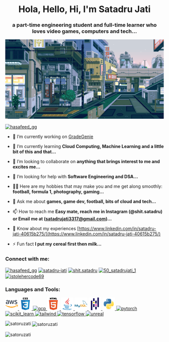 <h1 align="center">Hola, Hello, Hi, I'm Satadru Jati</h1>
<h3 align="center">a part-time engineering student and full-time learner who loves video games, computers and tech...</h3>

<p align="left"> <img src="https://github.com/SatoruZati/SatoruZati/blob/7775dbb08b2ea14783830270329674e57073e676/be54b82ccd4221f086185076f525e0c2.gif" alt="satoruzati" /> </p>

<p align="left"> <a href="https://twitter.com/hasafeed_gg" target="blank"><img src="https://img.shields.io/twitter/follow/hasafeed_gg?logo=twitter&style=for-the-badge" alt="hasafeed_gg" /></a> </p>

- 🔭 I’m currently working on [GradeGenie](https://github.com/Team-ALTF4/GradeGenie.git)

- 🌱 I’m currently learning **Cloud Computing, Machine Learning and a little bit of this and that...**

- 👯 I’m looking to collaborate on **anything that brings interest to me and excites me...**

- 🤝 I’m looking for help with **Software Engineering and DSA...**

- 👨‍💻 Here are my hobbies that may make you and me get along smoothly: **football, formula 1, photography, gaming...**

- 💬 Ask me about **games, game dev, football, bits of cloud and tech...**

- 📫 How to reach me **Easy mate, reach me in Instagram (@shit.satadru) or Email me at (satadrujati3317@gmail.com)...**

- 📄 Know about my experiences [https://www.linkedin.com/in/satadru-jati-40615b275/](https://www.linkedin.com/in/satadru-jati-40615b275/)

- ⚡ Fun fact **I put my cereal first then milk...**

<h3 align="left">Connect with me:</h3>
<p align="left">
<a href="https://twitter.com/hasafeed_gg" target="blank"><img align="center" src="https://raw.githubusercontent.com/rahuldkjain/github-profile-readme-generator/master/src/images/icons/Social/twitter.svg" alt="hasafeed_gg" height="30" width="40" /></a>
<a href="https://linkedin.com/in/satadru-jati" target="blank"><img align="center" src="https://raw.githubusercontent.com/rahuldkjain/github-profile-readme-generator/master/src/images/icons/Social/linked-in-alt.svg" alt="satadru-jati" height="30" width="40" /></a>
<a href="https://instagram.com/shit.satadru" target="blank"><img align="center" src="https://raw.githubusercontent.com/rahuldkjain/github-profile-readme-generator/master/src/images/icons/Social/instagram.svg" alt="shit.satadru" height="30" width="40" /></a>
<a href="https://www.hackerrank.com/50_satadrujati_1" target="blank"><img align="center" src="https://raw.githubusercontent.com/rahuldkjain/github-profile-readme-generator/master/src/images/icons/Social/hackerrank.svg" alt="50_satadrujati_1" height="30" width="40" /></a>
<a href="https://www.leetcode.com/istolehercode69" target="blank"><img align="center" src="https://raw.githubusercontent.com/rahuldkjain/github-profile-readme-generator/master/src/images/icons/Social/leet-code.svg" alt="istolehercode69" height="30" width="40" /></a>
</p>

<h3 align="left">Languages and Tools:</h3>
<p align="left"> <a href="https://aws.amazon.com" target="_blank" rel="noreferrer"> <img src="https://raw.githubusercontent.com/devicons/devicon/master/icons/amazonwebservices/amazonwebservices-original-wordmark.svg" alt="aws" width="40" height="40"/> </a> <a href="https://www.w3schools.com/css/" target="_blank" rel="noreferrer"> <img src="https://raw.githubusercontent.com/devicons/devicon/master/icons/css3/css3-original-wordmark.svg" alt="css3" width="40" height="40"/> </a> <a href="https://cloud.google.com" target="_blank" rel="noreferrer"> <img src="https://www.vectorlogo.zone/logos/google_cloud/google_cloud-icon.svg" alt="gcp" width="40" height="40"/> </a> <a href="https://www.w3.org/html/" target="_blank" rel="noreferrer"> <img src="https://raw.githubusercontent.com/devicons/devicon/master/icons/html5/html5-original-wordmark.svg" alt="html5" width="40" height="40"/> </a> <a href="https://www.java.com" target="_blank" rel="noreferrer"> <img src="https://raw.githubusercontent.com/devicons/devicon/master/icons/java/java-original.svg" alt="java" width="40" height="40"/> </a> <a href="https://www.mysql.com/" target="_blank" rel="noreferrer"> <img src="https://raw.githubusercontent.com/devicons/devicon/master/icons/mysql/mysql-original-wordmark.svg" alt="mysql" width="40" height="40"/> </a> <a href="https://pandas.pydata.org/" target="_blank" rel="noreferrer"> <img src="https://raw.githubusercontent.com/devicons/devicon/2ae2a900d2f041da66e950e4d48052658d850630/icons/pandas/pandas-original.svg" alt="pandas" width="40" height="40"/> </a> <a href="https://www.python.org" target="_blank" rel="noreferrer"> <img src="https://raw.githubusercontent.com/devicons/devicon/master/icons/python/python-original.svg" alt="python" width="40" height="40"/> </a> <a href="https://pytorch.org/" target="_blank" rel="noreferrer"> <img src="https://www.vectorlogo.zone/logos/pytorch/pytorch-icon.svg" alt="pytorch" width="40" height="40"/> </a> <a href="https://scikit-learn.org/" target="_blank" rel="noreferrer"> <img src="https://upload.wikimedia.org/wikipedia/commons/0/05/Scikit_learn_logo_small.svg" alt="scikit_learn" width="40" height="40"/> </a> <a href="https://tailwindcss.com/" target="_blank" rel="noreferrer"> <img src="https://www.vectorlogo.zone/logos/tailwindcss/tailwindcss-icon.svg" alt="tailwind" width="40" height="40"/> </a> <a href="https://www.tensorflow.org" target="_blank" rel="noreferrer"> <img src="https://www.vectorlogo.zone/logos/tensorflow/tensorflow-icon.svg" alt="tensorflow" width="40" height="40"/> </a> <a href="https://unrealengine.com/" target="_blank" rel="noreferrer"> <img src="https://raw.githubusercontent.com/kenangundogan/fontisto/036b7eca71aab1bef8e6a0518f7329f13ed62f6b/icons/svg/brand/unreal-engine.svg" alt="unreal" width="40" height="40"/> </a> </p>

<p><img align="left" src="https://github-readme-stats.vercel.app/api/top-langs?username=satoruzati&show_icons=true&locale=en&layout=compact" alt="satoruzati" /></p>

<p>&nbsp;<img align="center" src="https://github-readme-stats.vercel.app/api?username=satoruzati&show_icons=true&locale=en" alt="satoruzati" /></p>

<p><img align="center" src="https://github-readme-streak-stats.herokuapp.com/?user=satoruzati&" alt="satoruzati" /></p>
